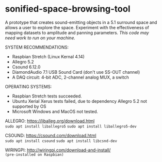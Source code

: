 # sonified-space-browsing-tool
A prototype that creates sound-emitting objects in a 5.1 surround space and allows a user to explore the space. Experiment with the effectiveness of mapping datasets to amplitude and panning parameters. _This code may need work to run on your machine._

SYSTEM RECOMMENDATIONS:
* Raspbian Stretch (Linux Kernal 4.14)
* Allegro 5.2
* Csound 6.12.0
* DiamondAudio 7.1 USB Sound Card (don't use SS-OUT channel)
* A DAQ circuit: 4-bit ADC, 2-channel analog MUX, a switch

OPERATING SYSTEMS:
* Raspbian Stretch tests succeeded.
* Ubuntu Xerial Xerus tests failed, due to dependency Allegro 5.2 not supported by OS
* Microsoft Windows and MacOS not tested.

ALLEGRO:
https://liballeg.org/download.html \
`sudo apt install liballegro5`
`sudo apt install liballegro5-dev` 

CSOUND:
https://csound.com/download.html \
`sudo apt install csound`
`sudo apt install libcsnd-dev` 

WIRINGPI:
http://wiringpi.com/download-and-install/ \
`(pre-installed on Raspbian)`
